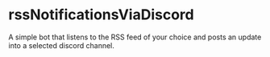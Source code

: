 # rssNotificationsViaDiscord
A simple bot that listens to the RSS feed of your choice and posts an update into a selected discord channel.
